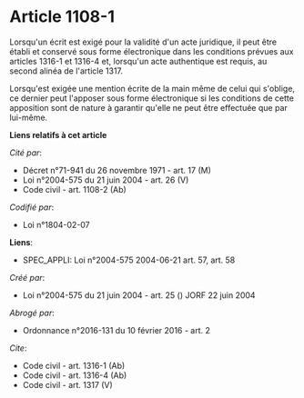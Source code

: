# Article 1108-1

Lorsqu'un écrit est exigé pour la validité d'un acte juridique, il peut être établi et conservé sous forme électronique dans
les conditions prévues aux articles 1316-1 et 1316-4 et, lorsqu'un acte authentique est requis, au second alinéa de l'article
1317. 

Lorsqu'est exigée une mention écrite de la main même de celui qui s'oblige, ce dernier peut l'apposer sous forme électronique
si les conditions de cette apposition sont de nature à garantir qu'elle ne peut être effectuée que par lui-même.

**Liens relatifs à cet article**

_Cité par_:

  - Décret n°71-941 du 26 novembre 1971 - art. 17 (M)
  - Loi n°2004-575 du 21 juin 2004 - art. 26 (V)
  - Code civil - art. 1108-2 (Ab)

_Codifié par_:

  - Loi n°1804-02-07

**Liens**:

  - SPEC_APPLI: Loi n°2004-575 2004-06-21 art. 57, art. 58

_Créé par_:

  - Loi n°2004-575 du 21 juin 2004 - art. 25 () JORF 22 juin 2004

_Abrogé par_:

  - Ordonnance n°2016-131 du 10 février 2016 - art. 2

_Cite_:

  - Code civil - art. 1316-1 (Ab)
  - Code civil - art. 1316-4 (Ab)
  - Code civil - art. 1317 (V)
